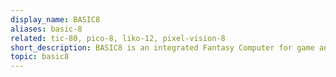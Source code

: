 ```yaml
---
display_name: BASIC8
aliases: basic-8
related: tic-80, pico-8, liko-12, pixel-vision-8
short_description: BASIC8 is an integrated Fantasy Computer for game and other program development.
topic: basic8
---
```

